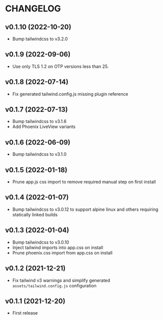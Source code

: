 # CHANGELOG

## v0.1.10 (2022-10-20)
  * Bump tailwindcss to v3.2.0

## v0.1.9 (2022-09-06)
  * Use only TLS 1.2 on OTP versions less than 25.

## v0.1.8 (2022-07-14)
  * Fix generated tailwind.config.js missing plugin reference

## v0.1.7 (2022-07-13)
  * Bump tailwindcss to v3.1.6
  * Add Phoenix LiveView variants

## v0.1.6 (2022-06-09)
  * Bump tailwindcss to v3.1.0

## v0.1.5 (2022-01-18)
  * Prune app.js css import to remove required manual step on first install

## v0.1.4 (2022-01-07)
  * Bump tailwindcss to v3.0.12 to support alpine linux and others requiring statically linked builds

## v0.1.3 (2022-01-04)
  * Bump tailwindcss to v3.0.10
  * Inject tailwind imports into app.css on install
  * Prune phoenix.css import from app.css on install

## v0.1.2 (2021-12-21)
  * Fix tailwind v3 warnings and simplify generated `assets/tailwind.config.js` configuration

## v0.1.1 (2021-12-20)
  * First release
